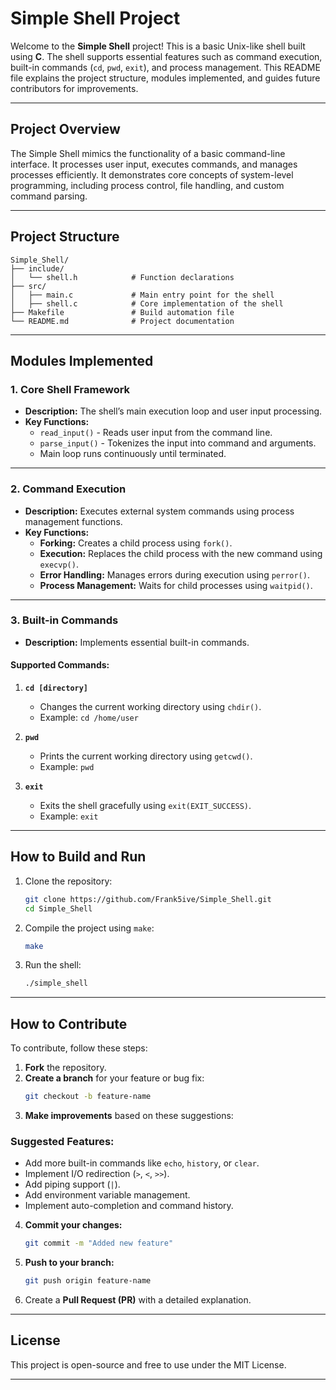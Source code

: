 # **Simple Shell Project**  

Welcome to the **Simple Shell** project! This is a basic Unix-like shell built using **C**. The shell supports essential features such as command execution, built-in commands (`cd`, `pwd`, `exit`), and process management. This README file explains the project structure, modules implemented, and guides future contributors for improvements.  

---

## **Project Overview**  

The Simple Shell mimics the functionality of a basic command-line interface. It processes user input, executes commands, and manages processes efficiently. It demonstrates core concepts of system-level programming, including process control, file handling, and custom command parsing.

---

## **Project Structure**  

```
Simple_Shell/
├── include/
│   └── shell.h            # Function declarations
├── src/
│   ├── main.c             # Main entry point for the shell
│   ├── shell.c            # Core implementation of the shell
├── Makefile               # Build automation file
└── README.md              # Project documentation
```

---

## **Modules Implemented**  

### 1. **Core Shell Framework**  
- **Description:** The shell’s main execution loop and user input processing.  
- **Key Functions:**  
  - `read_input()` - Reads user input from the command line.  
  - `parse_input()` - Tokenizes the input into command and arguments.  
  - Main loop runs continuously until terminated.

---

### 2. **Command Execution**  
- **Description:** Executes external system commands using process management functions.  
- **Key Functions:**  
  - **Forking:** Creates a child process using `fork()`.  
  - **Execution:** Replaces the child process with the new command using `execvp()`.  
  - **Error Handling:** Manages errors during execution using `perror()`.  
  - **Process Management:** Waits for child processes using `waitpid()`.

---

### 3. **Built-in Commands**  
- **Description:** Implements essential built-in commands.  

#### Supported Commands:  
1. **`cd [directory]`**  
   - Changes the current working directory using `chdir()`.  
   - Example: `cd /home/user`  

2. **`pwd`**  
   - Prints the current working directory using `getcwd()`.  
   - Example: `pwd`  

3. **`exit`**  
   - Exits the shell gracefully using `exit(EXIT_SUCCESS)`.  
   - Example: `exit`  

---

## **How to Build and Run**  

1. Clone the repository:  
   ```bash
   git clone https://github.com/Frank5ive/Simple_Shell.git
   cd Simple_Shell
   ```

2. Compile the project using `make`:  
   ```bash
   make
   ```

3. Run the shell:  
   ```bash
   ./simple_shell
   ```

---

## **How to Contribute**  

To contribute, follow these steps:  

1. **Fork** the repository.  
2. **Create a branch** for your feature or bug fix:  
   ```bash
   git checkout -b feature-name
   ```  
3. **Make improvements** based on these suggestions:  

### **Suggested Features:**  
- Add more built-in commands like `echo`, `history`, or `clear`.  
- Implement I/O redirection (`>`, `<`, `>>`).  
- Add piping support (`|`).  
- Add environment variable management.  
- Implement auto-completion and command history.

4. **Commit your changes:**  
   ```bash
   git commit -m "Added new feature"
   ```  

5. **Push to your branch:**  
   ```bash
   git push origin feature-name
   ```  

6. Create a **Pull Request (PR)** with a detailed explanation.

---

## **License**  

This project is open-source and free to use under the MIT License.

---